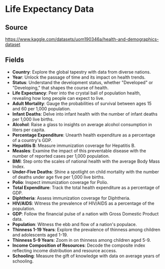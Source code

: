 # Life Expectancy Data

## Source

https://www.kaggle.com/datasets/uom190346a/health-and-demographics-dataset

## Fields

* **Country**: Explore the global tapestry with data from diverse nations.
* **Year**: Unlock the passage of time and its impact on health trends.
* **Status**: Understand the development status, whether "Developed" or "Developing," that shapes the course of health.
* **Life Expectancy**: Peer into the crystal ball of population health, revealing how long people can expect to live.
* **Adult Mortality**: Gauge the probabilities of survival between ages 15 and 60 per 1,000 population.
* **Infant Deaths**: Delve into infant health with the number of infant deaths per 1,000 live births.
* **Alcohol**: Raise a glass to insights on average alcohol consumption in liters per capita.
* **Percentage Expenditure**: Unearth health expenditure as a percentage of a country's GDP.
* **Hepatitis B**: Measure immunization coverage for Hepatitis B.
* **Measles**: Examine the impact of this preventable disease with the number of reported cases per 1,000 population.
* **BMI**: Step onto the scales of national health with the average Body Mass Index.
* **Under-Five Deaths**: Shine a spotlight on child mortality with the number of deaths under age five per 1,000 live births.
* **Polio**: Inspect immunization coverage for Polio.
* **Total Expenditure**: Track the total health expenditure as a percentage of GDP.
* **Diphtheria**: Assess immunization coverage for Diphtheria.
* **HIV/AIDS**: Witness the prevalence of HIV/AIDS as a percentage of the population.
* **GDP**: Follow the financial pulse of a nation with Gross Domestic Product data.
* **Population**: Witness the ebb and flow of a nation's populace.
* **Thinness 1-19 Years**: Explore the prevalence of thinness among children and adolescents aged 1-19.
* **Thinness 5-9 Years**: Zoom in on thinness among children aged 5-9.
* **Income Composition of Resources**: Decode the composite index reflecting income distribution and resource access.
* **Schooling**: Measure the gift of knowledge with data on average years of schooling.

